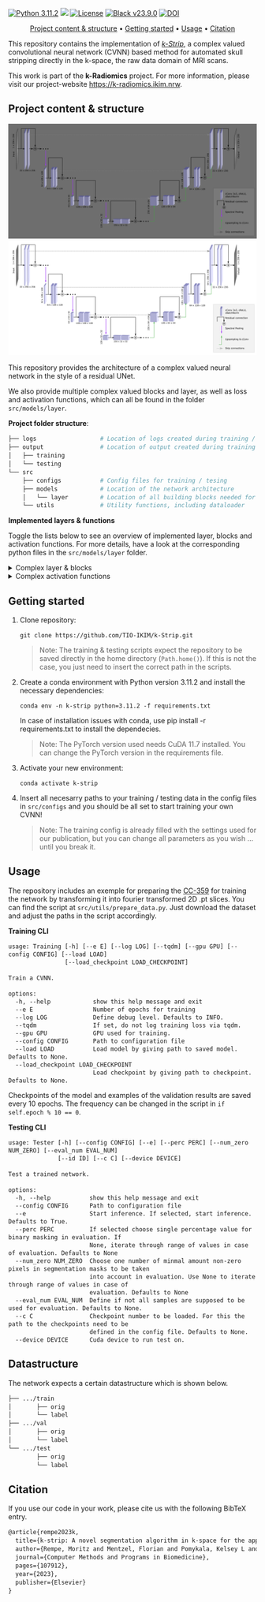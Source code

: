 [![Python 3.11.2](https://img.shields.io/badge/python-3.11.2-blue.svg)](https://www.python.org/downloads/release/python-3106/) <img src="https://img.shields.io/badge/PyTorch-EE4C2C?style=flat-square&logo=Pytorch&logoColor=white"/></a> [![License](https://img.shields.io/badge/License-Apache_2.0-blue.svg)](https://opensource.org/licenses/Apache-2.0) [![Black v23.9.0](https://img.shields.io/badge/black-23.9.0-orange)](https://black.readthedocs.io/en/stable/getting_started.html) [![DOI](https://img.shields.io/badge/DOI-10.1103%2FPhysRevX.11.021060-blue)](https://arxiv.org/abs/2205.09706)

<div align="center">

[Project content & structure](#Project-content-structure) • [Getting started](#getting-started) • [Usage](#usage) • [Citation](#Citation)

</div>

This repository contains the implementation of [_k-Strip_](https://arxiv.org/abs/2205.09706), a complex valued convolutional neural network (CVNN) based method for automated skull stripping directly in the k-space, the raw data domain of MRI scans.

This work is part of the **k-Radiomics** project. For more information, please visit our project-website https://k-radiomics.ikim.nrw.

## Project content & structure

![ResUNet](Figures/cResUNet_dark.png#gh-dark-mode-only)
![ResUNet](Figures/cResUNet_light.png#gh-light-mode-only)

This repository provides the architecture of a complex valued neural network in the style of a residual UNet.

We also provide multiple complex valued blocks and layer, as well as loss and activation functions, which can all be found in the folder ```src/models/layer```.


**Project folder structure**:
```bash  
├── logs                  # Location of logs created during training / testing
├── output                # Location of output created during training / testing
│   ├── training  
│   └── testing  
└── src  
    ├── configs           # Config files for training / tesing  
    ├── models            # Location of the network architecture
    │   └── layer         # Location of all building blocks needed for the network
    └── utils             # Utility functions, including dataloader
```

**Implemented layers & functions**

Toggle the lists below to see an overview of implemented layer, blocks and activation functions. For more details, have a look at the corresponding python files in the ```src/models/layer``` folder.

<details>
    <summary markdown="span">Complex layer & blocks</summary>

- cBatchNorm
- cConvolution
- cDoubleConvolution
- cResidualBlock
- cTransposedConvolution
- Spectral Pooling
- cDropout
- cUpsampling
</details>

<details>
    <summary markdown="span">Complex activation functions</summary>

- cReLU
- clReLU
- cELU
- cPReLU
- cSELU
- cTanh
- cSigmoid
- PhaseAmplitudeReLU
- PhaseReLU
- Cardioid
- AmplitudeReLU
- cLogReLU
</details>

## Getting started
1. Clone repository:
   
       git clone https://github.com/TIO-IKIM/k-Strip.git
   >Note: The training & testing scripts expect the repository to be saved directly in the home directory (```Path.home()```). If this is not the case, you just need to insert the correct path in the scripts.
2. Create a conda environment with Python version 3.11.2 and install the necessary dependencies:
   
       conda env -n k-strip python=3.11.2 -f requirements.txt
    In case of installation issues with conda, use pip install -r requirements.txt to install the dependecies.
    >Note: The PyTorch version used needs CuDA 11.7 installed. You can change the PyTorch version in the requirements file.
3. Activate your new environment:

       conda activate k-strip
   
4. Insert all necesarry paths to your training / testing data in the config files in ```src/configs``` and you should be all set to start training your own CVNN!
   > Note: The training config is already filled with the settings used for our publication, but you can change all parameters as you wish ... until you break it.


## Usage

The repository includes an exemple for preparing the [CC-359](https://www.ccdataset.com/download) for training the network by transforming it into fourier transformed 2D .pt slices. You can find the script at ```src/utils/prepare_data.py```.
Just download the dataset and adjust the paths in the script accordingly.  

**Training CLI**

```
usage: Training [-h] [--e E] [--log LOG] [--tqdm] [--gpu GPU] [--config CONFIG] [--load LOAD]
                [--load_checkpoint LOAD_CHECKPOINT]

Train a CVNN.

options:
  -h, --help            show this help message and exit
  --e E                 Number of epochs for training
  --log LOG             Define debug level. Defaults to INFO.
  --tqdm                If set, do not log training loss via tqdm.
  --gpu GPU             GPU used for training.
  --config CONFIG       Path to configuration file
  --load LOAD           Load model by giving path to saved model. Defaults to None.
  --load_checkpoint LOAD_CHECKPOINT
                        Load checkpoint by giving path to checkpoint. Defaults to None.
```
Checkpoints of the model and examples of the validation results are saved every 10 epochs. The frequency can be changed in the script in ```if self.epoch % 10 == 0```.

**Testing CLI**

```
usage: Tester [-h] [--config CONFIG] [--e] [--perc PERC] [--num_zero NUM_ZERO] [--eval_num EVAL_NUM]
              [--id ID] [--c C] [--device DEVICE]

Test a trained network.

options:
  -h, --help           show this help message and exit
  --config CONFIG      Path to configuration file
  --e                  Start inference. If selected, start inference. Defaults to True.
  --perc PERC          If selected choose single percentage value for binary masking in evaluation. If
                       None, iterate through range of values in case of evaluation. Defaults to None
  --num_zero NUM_ZERO  Choose one number of minmal amount non-zero pixels in segmentation masks to be taken
                       into account in evaluation. Use None to iterate through range of values in case of
                       evaluation. Defaults to None
  --eval_num EVAL_NUM  Define if not all samples are supposed to be used for evaluation. Defaults to None.
  --c C                Checkpoint number to be loaded. For this the path to the checkpoints need to be
                       defined in the config file. Defaults to None.
  --device DEVICE      Cuda device to run test on.
```

## Datastructure

The network expects a certain datastructure which is shown below.
```bash  
├── .../train  
│       ├── orig
│       └── label  
├── .../val  
│       ├── orig
│       └── label  
└── .../test  
        ├── orig
        └── label  
```

## Citation

If you use our code in your work, please cite us with the following BibTeX entry.
```latex
@article{rempe2023k,
  title={k-strip: A novel segmentation algorithm in k-space for the application of skull stripping},
  author={Rempe, Moritz and Mentzel, Florian and Pomykala, Kelsey L and Haubold, Johannes and Nensa, Felix and Kr{\"o}ninger, Kevin and Egger, Jan and Kleesiek, Jens},
  journal={Computer Methods and Programs in Biomedicine},
  pages={107912},
  year={2023},
  publisher={Elsevier}
}
```
